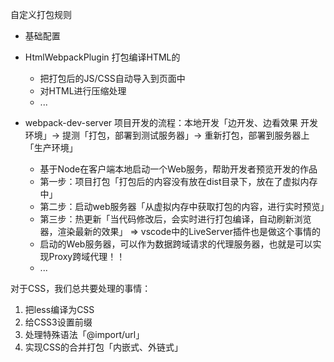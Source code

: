 自定义打包规则
  + 基础配置
  + HtmlWebpackPlugin 打包编译HTML的
    + 把打包后的JS/CSS自动导入到页面中
    + 对HTML进行压缩处理
    + ...
  


  
  
  + webpack-dev-server
    项目开发的流程：本地开发「边开发、边看效果  开发环境」-> 提测「打包，部署到测试服务器」-> 重新打包，部署到服务器上「生产环境」
    + 基于Node在客户端本地启动一个Web服务，帮助开发者预览开发的作品
    + 第一步：项目打包「打包后的内容没有放在dist目录下，放在了虚拟内存中」
    + 第二步：启动web服务器「从虚拟内存中获取打包的内容，进行实时预览」
    + 第三步：热更新「当代码修改后，会实时进行打包编译，自动刷新浏览器，渲染最新的效果」 => vscode中的LiveServer插件也是做这个事情的
    + 启动的Web服务器，可以作为数据跨域请求的代理服务器，也就是可以实现Proxy跨域代理！！
    + ...

对于CSS，我们总共要处理的事情：
1. 把less编译为CSS
2. 给CSS3设置前缀
3. 处理特殊语法「@import/url」
4. 实现CSS的合并打包「内嵌式、外链式」